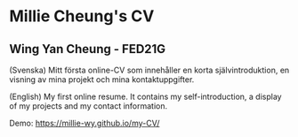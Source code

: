 # Millie Cheung's CV
Wing Yan Cheung - FED21G 
----
(Svenska)
Mitt första online-CV som innehåller en korta självintroduktion, en visning av mina projekt och mina kontaktuppgifter.

(English)
My first online resume. It contains my self-introduction, a display of my projects and my contact information.

Demo: https://millie-wy.github.io/my-CV/
